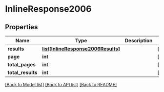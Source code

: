 # InlineResponse2006

## Properties
Name | Type | Description | Notes
------------ | ------------- | ------------- | -------------
**results** | [**list[InlineResponse2006Results]**](InlineResponse2006Results.md) |  | [optional] 
**page** | **int** |  | [optional] 
**total_pages** | **int** |  | [optional] 
**total_results** | **int** |  | [optional] 

[[Back to Model list]](../README.md#documentation-for-models) [[Back to API list]](../README.md#documentation-for-api-endpoints) [[Back to README]](../README.md)

